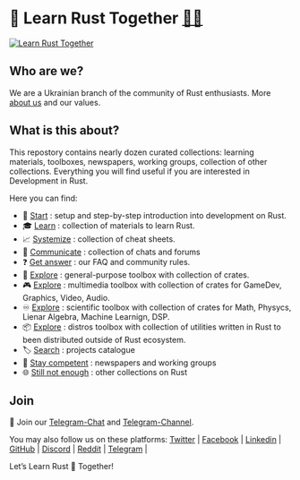<!-- ![Rust](./asset/img/logo/Logo2.jpg) -->

# 🦀 Learn Rust Together [💙💛](./readme_ua.md#-вивчаємо-rust-разом-)

[![Learn Rust Together](https://raw.githubusercontent.com/rust-lang-ua/learn_rust_together/59713d4ae68edc4aa1447a1194f772adb4cecde0/asset/logo/Collage_2.jpg)](https://github.com/rust-lang-ua/learn_rust_together)

## Who are we?
We are a Ukrainian branch of the community of Rust enthusiasts. More [about us](about_us.md) and our values.

## What is this about?
This repostory contains nearly dozen curated collections: learning materials, toolboxes, newspapers, working groups, collection of other collections. Everything you will find useful if you are interested in Development in Rust.

Here you can find:

- :footprints:️ [Start](./introduction.md) : setup and step-by-step introduction into development on Rust.
- :mortar_board: [Learn](./learn.md) : collection of materials to learn Rust.
- :chart_with_upwards_trend: [Systemize](./cheat_sheets.md) : collection of cheat sheets.
- :speech_balloon: [Communicate](./communicate.md) : collection of chats and forums
- :question: [Get answer](./about_us.md#question-faq) : our FAQ and community rules.
- :wrench: [Explore](./toolbox_general.md) : general-purpose toolbox with collection of crates.
- :video_game: [Explore](./toolbox_multimedia.md) : multimedia toolbox with collection of crates for GameDev, Graphics, Video, Audio.
- :infinity: [Explore](./toolbox_scientific.md) : scientific toolbox with collection of crates for Math, Physycs, Lienar Algebra, Machine Learnign, DSP.
- :package: [Explore](./toolbox_distros.md) : distros toolbox with collection of utilities written in Rust to been distributed outside of Rust ecosystem.
- :label: [Search](./collection_of_collections.md#label-projects-catalogue) : projects catalogue
- :newspaper: [Stay competent](./collection_of_collections.md#newspaper-newspapers-and-working-groups) : newspapers and working groups
- :globe_with_meridians: [Still not enough](./collection_of_collections.md#globe_with_meridians-other-collections-on-rust) : other collections on Rust

## Join

💬 Join our [Telegram-Chat](https://t.me/rustlang_ua) and [Telegram-Channel](https://t.me/learn_rust_ukr). <br/>

You may also follow us on these platforms:
[Twitter](https://twitter.com/LearnTogetherP)  |
[Facebook](https://www.facebook.com/learntogetherpro) |
[Linkedin](https://www.linkedin.com/company/learn-together-pro) |
[GitHub](https://github.com/rust-lang-ua) |
[Discord](https://discord.com/invite/JVCZfTVf5A) |
[Reddit](https://www.reddit.com/r/rustlang_ua/) |
[Telegram](https://t.me/rustlang_ua) |
<br/>

Let’s Learn Rust 🦀 Together!
